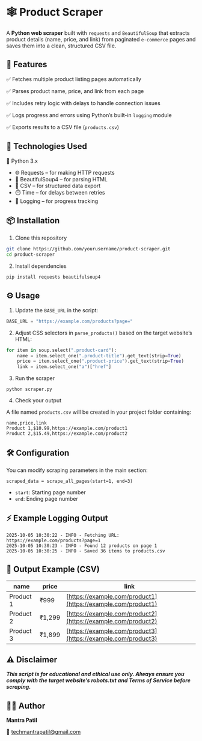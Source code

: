 # 🕸️ Product Scraper

A **Python web scraper** built with `requests` and `BeautifulSoup` that extracts product details (name, price, and link) from paginated `e-commerce` pages and saves them into a clean, structured CSV file.

## 🚀 Features

✅ Fetches multiple product listing pages automatically

✅ Parses product name, price, and link from each page

✅ Includes retry logic with delays to handle connection issues

✅ Logs progress and errors using Python’s built-in `logging` module

✅ Exports results to a CSV file (`products.csv`)

## 🧩 Technologies Used

🐍 Python 3.x

- 🌐 Requests – for making HTTP requests
- 🍲 BeautifulSoup4 – for parsing HTML
- 🧾 CSV – for structured data export
- ⏱️ Time – for delays between retries
- 🧠 Logging – for progress tracking

## 📦 Installation

1. Clone this repository
```bash
git clone https://github.com/yourusername/product-scraper.git
cd product-scraper
```

2. Install dependencies
```bash
pip install requests beautifulsoup4
````
## ⚙️ Usage

1. Update the `BASE_URL` in the script:
```python
BASE_URL = "https://example.com/products?page="
```

2. Adjust CSS selectors in  `parse_products()` based on the target website’s HTML:
```python
for item in soup.select(".product-card"):
    name = item.select_one(".product-title").get_text(strip=True)
    price = item.select_one(".product-price").get_text(strip=True)
    link = item.select_one("a")["href"]
```

3. Run the scraper
```
python scraper.py
```

4. Check your output
   
A file named `products.csv` will be created in your project folder containing:
```
name,price,link
Product 1,$10.99,https://example.com/product1
Product 2,$15.49,https://example.com/product2
```
## 🛠️ Configuration

You can modify scraping parameters in the main section:
```
scraped_data = scrape_all_pages(start=1, end=3)
```
- `start`: Starting page number
- `end`: Ending page number

## ⚡ Example Logging Output

```pgsql
2025-10-05 10:30:22 - INFO - Fetching URL: https://example.com/products?page=1
2025-10-05 10:30:23 - INFO - Found 12 products on page 1
2025-10-05 10:30:25 - INFO - Saved 36 items to products.csv
```

## 📄 Output Example (CSV)

| name      | price  | link                                                         |
| --------- | ------ | ------------------------------------------------------------ |
| Product 1 | ₹999   | [https://example.com/product1](https://example.com/product1) |
| Product 2 | ₹1,299 | [https://example.com/product2](https://example.com/product2) |
| Product 3 | ₹1,899 | [https://example.com/product3](https://example.com/product3) |

## ⚠️ Disclaimer

***This script is for educational and ethical use only.
Always ensure you comply with the target website’s robots.txt and Terms of Service before scraping.***

## 🧑‍💻 Author

**Mantra Patil**

📧 techmantrapatil@gmail.com
